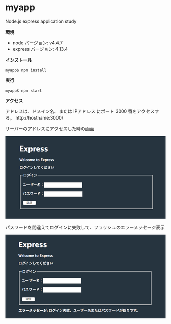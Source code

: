 # myapp
Node.js express application study


**環境**

- node バージョン: v4.4.7
- express バージョン: 4.13.4



**インストール**

~~~
myapp$ npm install
~~~


**実行**

~~~
myapp$ npm start
~~~


**アクセス**

アドレスは、ドメイン名、または IPアドレス にポート 3000 番をアクセスする。
http://hostname:3000/

サーバーのアドレスにアクセスした時の画面

![ログイン画面](docs/login.png "ログイン画面")


パスワードを間違えてログインに失敗して、フラッシュのエラーメッセージ表示

![ログイン失敗時の画面](docs/flash_message.png "ログイン失敗画面")


